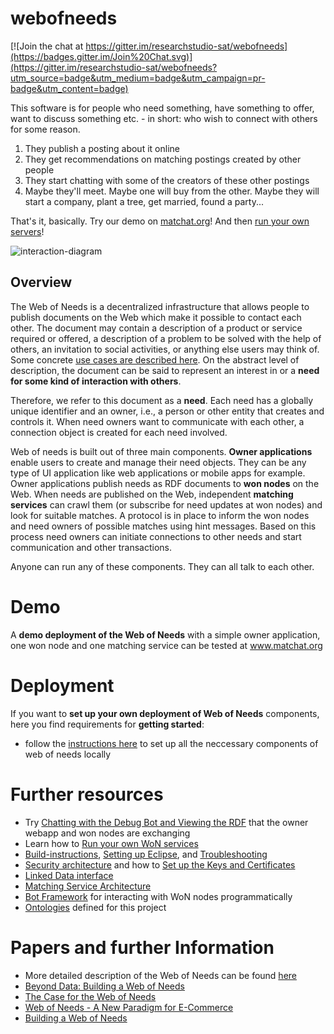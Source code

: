 # webofneeds

[![Join the chat at https://gitter.im/researchstudio-sat/webofneeds](https://badges.gitter.im/Join%20Chat.svg)](https://gitter.im/researchstudio-sat/webofneeds?utm_source=badge&utm_medium=badge&utm_campaign=pr-badge&utm_content=badge)

This software is for people who need something, have something to offer, want to discuss something etc. - in short: who wish to connect with others for some reason.
1. They publish a posting about it online 
2. They get recommendations on matching postings created by other people
3. They start chatting with some of the creators of these other postings
4. Maybe they'll meet. Maybe one will buy from the other. Maybe they will start a company, plant a tree, get married, found a party...

That's it, basically. Try our demo on [matchat.org](http://matchat.org)! And then [run your own servers](webofneeds/won-docker/README.md)!

![interaction-diagram](http://researchstudio-sat.github.io/webofneeds/images/interaction-diagram-book.png)

## Overview

The Web of Needs is a decentralized infrastructure that allows people to publish documents on the Web which make it possible to contact each other. The document may contain a description of a product or service required or offered, a description of a problem to be solved with the help of others, an invitation to social activities, or anything else users may think of. Some concrete [use cases are described here](documentation/use-cases-users.md). On the abstract level of description, the document can be said to represent an interest in or a **need for some kind of interaction with others**. 

Therefore, we refer to this document as a **need**. Each need has a globally unique identifier and an owner, i.e., a person or other entity that creates and controls it. When need owners want to communicate with each other, a connection object is created for each need involved. 

Web of needs is built out of three main components. **Owner applications** enable users to create and manage their need objects. They can be any type of UI application like web applications or mobile apps for example. Owner applications publish needs as RDF documents to **won nodes** on the Web. When needs are published on the Web, independent **matching services** can crawl them (or subscribe for need updates at won nodes) and look for suitable matches. A protocol is in place to inform the won nodes and need owners of possible matches using hint messages. Based on this process need owners can initiate connections to other needs and start communication and other transactions.

Anyone can run any of these components. They can all talk to each other. 

# Demo

A **demo deployment of the Web of Needs** with a simple owner application, one won node and one matching service can be tested at www.matchat.org

# Deployment

If you want to **set up your own deployment of Web of Needs** components, here you find requirements for **getting started**:
- follow the [instructions here](webofneeds/won-docker/README.md) to set up all the neccessary components of web of needs locally

# Further resources
* Try [Chatting with the Debug Bot and Viewing the RDF](/documentation/viewing-rdf.md) that the owner webapp and won nodes are exchanging
* Learn how to [Run your own WoN services](webofneeds/won-docker/README.md)
* [Build-instructions](/documentation/building-with-maven.md), [Setting up Eclipse](/documentation/build-with-eclipse.md
), and [Troubleshooting](documentation/troubleshooting.md)
* [Security architecture](webofneeds/won-core/README.md) and how to [Set up the Keys and Certificates](documentation/installation-cryptographic-keys-and-certificates.md)
* [Linked Data interface](webofneeds/won-node-webapp/README.md)
* [Matching Service Architecture](webofneeds/won-matcher-service/README.md)
* [Bot Framework](webofneeds/won-bot/README.md) for interacting with WoN nodes programmatically
* [Ontologies](/documentation/ontologies.md) defined for this project

# Papers and further Information

* More detailed description of the Web of Needs can be found [here](http://sat.researchstudio.at/en/web-of-needs)
* [Beyond Data: Building a Web of Needs](http://events.linkeddata.org/ldow2013/papers/ldow2013-paper-13.pdf)
* [The Case for the Web of Needs](http://sat.researchstudio.at/sites/sat.researchstudio.at/files/won_cbi-2014_the_case_for_the_web_of_needs.pdf)
* [Web of Needs - A New Paradigm for E-Commerce](http://sat.researchstudio.at/sites/sat.researchstudio.at/files/won-cbi-2013.pdf)
* [Building a Web of Needs](http://sat.researchstudio.at/sites/sat.researchstudio.at/files/kleedorfer_iswc_2011.pdf)

